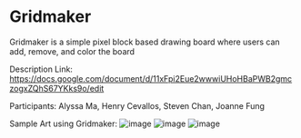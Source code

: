 # Gridmaker
Gridmaker is a simple pixel block based drawing board where users can add, remove, and color the board

Description Link: https://docs.google.com/document/d/11xFpi2Eue2wwwiUHoHBaPWB2gmczogxZQhS67YKks9o/edit

Participants: Alyssa Ma, Henry Cevallos, Steven Chan, Joanne Fung

Sample Art using Gridmaker:
![image](https://user-images.githubusercontent.com/32362357/109919487-ba6b7b00-7c86-11eb-9c03-6c6292d44cfe.png)
![image](https://user-images.githubusercontent.com/32362357/109919645-fbfc2600-7c86-11eb-95ad-f6e2b06c1f31.png)
![image](https://user-images.githubusercontent.com/32362357/109919659-028a9d80-7c87-11eb-9ae1-4db816aa9573.png)
